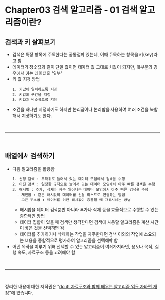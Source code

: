 # Chapter03 검색 알고리즘 - 01 검색 알고리즘이란?

## 검색과 키 살펴보기
- 검색은 특정 항목에 주목한다는 공통점이 있는데, 이때 주목하는 항목을 키(key)라고 함
- 데이터가 정숫값과 같이 단일 값이면 데이터 값 그대로 키값이 되지만, 대부분의 경우에서 키는 데이터의 '일부'
- 키 값 지정 방법
  ```
  1. 키값이 일치하도록 지정
  2. 키값의 구간을 지정
  3. 키값과 비슷하도록 지정
  ```
- 조건을 하나만 지정하기도 하지만 논리곱이나 논리합을 사용하여 여러 조건을 복합해서 지정하기도 한다.

<br>

---

<br>

## 배열에서 검색하기
- 다음 알고리즘을 활용함
  ```
  1. 선형 검색 : 무작위로 늘어서 있는 데이터 모임에서 검색을 수행
  2. 이진 검색 : 일정한 규칙으로 늘어서 있는 데이터 모임에서 아주 빠른 검색을 수행
  3. 해시법 : 추가, 삭제가 자주 일어나는 데이터 모임에서 아주 빠른 검색을 수행
    - 체인법 : 같은 해시값의 데이터를 선형 리스트로 연결하는 방법
    - 오픈 주소법 : 데이터를 위한 해시값이 충돌될 때 재해시하는 방법
  ```
  - 해시법을 데이터 검색뿐만 아니라 추가나 삭제 등을 효율적으로 수행할 수 있는 종합적인 방법
  - 데이터 집합이 있을 때 검색만 생각한다면 검색에 사용할 알고리즘은 계산 시간이 짧은 것을 선택하면 됨
  - 데이터를 추가하거나 삭제하는 작업을 자주한다면 검색 이외의 작업에 소요되는 비용을 종합적으로 평가하여 알고리즘을 선택해야 함
- 어떤 목적을 이루기 위해 선택할 수 있는 알고리즘이 여러가지라면, 용도나 목적, 실행 속도, 자료구조 등을 고려해야 함

<br>

---

<br>

정리한 내용에 대한 저작권은 "[do it! 자료구조와 함께 배우는 알고리즘 입문 자바편 개정](https://www.aladin.co.kr/search/wsearchresult.aspx?SearchTarget=All&SearchWord=Do+it%21+%EC%9E%90%EB%A3%8C%EA%B5%AC%EC%A1%B0%EC%99%80+%ED%95%A8%EA%BB%98+%EB%B0%B0%EC%9A%B0%EB%8A%94+%EC%95%8C%EA%B3%A0%EB%A6%AC%EC%A6%98+%EC%9E%85%EB%AC%B8+%3A+%EC%9E%90%EB%B0%94+%ED%8E%B8)"에 있습니다.
